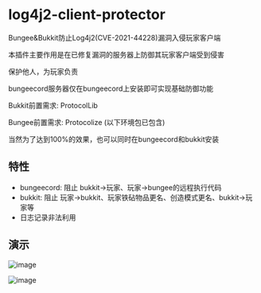 # log4j2-client-protector
Bungee&Bukkit防止Log4j2(CVE-2021-44228)漏洞入侵玩家客户端

本插件主要作用是在已修复漏洞的服务器上防御其玩家客户端受到侵害

保护他人，为玩家负责

bungeecord服务器仅在bungeecord上安装即可实现基础防御功能

Bukkit前置需求: ProtocolLib

Bungee前置需求: Protocolize (以下环境包已包含)

当然为了达到100%的效果，也可以同时在bungeecord和bukkit安装

## 特性

* bungeecord: 阻止 bukkit->玩家、玩家->bungee的远程执行代码
* bukkit: 阻止 玩家->bukkit、玩家铁砧物品更名、创造模式更名、bukkit->玩家等
* 日志记录非法利用

## 演示

![image](https://user-images.githubusercontent.com/29674595/145683145-355d4205-296d-4a34-a0ea-aeaecbe2a9fd.png)

![image](https://user-images.githubusercontent.com/29674595/145683148-9b46bb0c-fd04-4306-88da-7c3fb58682ef.png)
